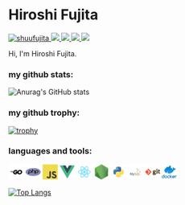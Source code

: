 # Hiroshi Fujita

<p align="left">
  <a href="https://github.com/shuufujita/shuufujita/">
    <img src="https://komarev.com/ghpvc/?username=shuufujita" alt="shuufujita" />
  </a>
  <a href="http://twitter.com/shiropiritamma">
    <img height="20" src="https://img.shields.io/twitter/follow/shiropiritamma?label=Twitter&logo=twitter&style=flat" />
  </a>
  <a href="https://github.com/shuufujita">
    <img height="20" src="https://img.shields.io/github/followers/shuufujita?label=follow&logo=github&style=flat" />
  </a>
  <a href="http://qiita.com/fujitahiroshi">
    <img height="20" src="https://qiita-badge.apiapi.app/s/fujitahiroshi/posts.svg" />
  </a>
  <//qiita.com/fujitahiroshi">
    <img height="20" src="https://qiita-badge.apiapi.app/s/fujitahiroshi/contributions.svg" />
  </a>
</p>

Hi, I'm Hiroshi Fujita.

### my github stats:
  
![Anurag's GitHub stats](https://github-readme-stats.vercel.app/api?username=shuufujita&show_icons=true&theme=transparent)

### my github trophy:

[![trophy](https://github-profile-trophy.vercel.app/?username=shuufujita&theme=flat)](https://github.com/shuufujita/github-profile-trophy)


### languages and tools:

<code><img height="30" src="https://raw.githubusercontent.com/github/explore/80688e429a7d4ef2fca1e82350fe8e3517d3494d/topics/go/go.png"></code>
<code><img height="30" src="https://raw.githubusercontent.com/github/explore/80688e429a7d4ef2fca1e82350fe8e3517d3494d/topics/php/php.png"></code>
<code><img height="30" src="https://raw.githubusercontent.com/github/explore/80688e429a7d4ef2fca1e82350fe8e3517d3494d/topics/javascript/javascript.png"></code>
<code><img height="30" src="https://raw.githubusercontent.com/github/explore/80688e429a7d4ef2fca1e82350fe8e3517d3494d/topics/vue/vue.png"></code>
<code><img height="30" src="https://raw.githubusercontent.com/github/explore/80688e429a7d4ef2fca1e82350fe8e3517d3494d/topics/react/react.png"></code>
<code><img height="30" src="https://raw.githubusercontent.com/github/explore/80688e429a7d4ef2fca1e82350fe8e3517d3494d/topics/nodejs/nodejs.png"></code>
<code><img height="30" src="https://raw.githubusercontent.com/github/explore/80688e429a7d4ef2fca1e82350fe8e3517d3494d/topics/python/python.png"></code>
<code><img height="30" src="https://raw.githubusercontent.com/github/explore/80688e429a7d4ef2fca1e82350fe8e3517d3494d/topics/mysql/mysql.png"></code>
<code><img height="30" src="https://raw.githubusercontent.com/github/explore/80688e429a7d4ef2fca1e82350fe8e3517d3494d/topics/git/git.png"></code>
<code><img height="30" src="https://raw.githubusercontent.com/github/explore/80688e429a7d4ef2fca1e82350fe8e3517d3494d/topics/docker/docker.png"></code>


[![Top Langs](https://github-readme-stats.vercel.app/api/top-langs/?username=shuufujita&layout=compact)](https://github.com/shuufujita/github-readme-stats)

